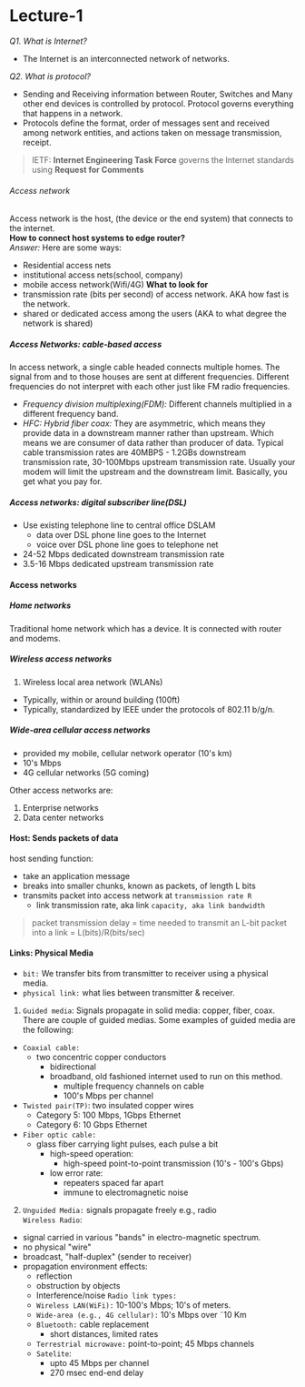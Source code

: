 # Lecture-1
*Q1. What is Internet?*
- The Internet is an interconnected network of networks.

*Q2. What is protocol?*
- Sending and Receiving information between Router, Switches and Many other end
devices is controlled by protocol. Protocol governs everything that happens in a 
network.
- Protocols define the format, order of messages sent and received among network
entities, and actions taken on message transmission, receipt.

> IETF: **Internet Engineering Task Force** governs the Internet standards using
**Request for Comments**

###### Access network
Access network is the host, (the device or the end system) that connects to
the internet. <br>
**How to connect host systems to edge router?** <br>
*Answer:* Here are some ways:
- Residential access nets
- institutional access nets(school, company)
- mobile access network(Wifi/4G)
**What to look for**
- transmission rate (bits per second) of access network. AKA how fast is the network.
- shared or dedicated access among the users (AKA to what degree the network is shared)

##### Access Networks: cable-based access
In access network, a single cable headed connects multiple homes. The signal from and
to those houses are sent at different frequencies. Different frequencies do not interpret
with each other just like FM radio frequencies.

- *Frequency division multiplexing(FDM):* Different channels multiplied in a different frequency
band.
- *HFC: Hybrid fiber coax:* They are asymmetric, which means they provide data in a downstream
manner rather than upstream. Which means we are consumer of data rather than producer of
data. Typical cable transmission rates are 40MBPS - 1.2GBs downstream transmission rate,
30-100Mbps upstream transmission rate. Usually your modem will limit the upstream and the
downstream limit. Basically, you get what you pay for.

##### Access networks: digital subscriber line(DSL)
- Use existing telephone line to central office DSLAM
    - data over DSL phone line goes to the Internet
    - voice over DSL phone line goes to telephone net
- 24-52 Mbps dedicated downstream transmission rate
- 3.5-16 Mbps dedicated upstream transmission rate

#### Access networks
##### Home networks
Traditional home network which has a device. It is connected with router and modems.

##### Wireless access networks
1. Wireless local area network (WLANs)
- Typically, within or around building (100ft)
- Typically, standardized by IEEE under the protocols of 802.11 b/g/n.

##### Wide-area cellular access networks
- provided my mobile, cellular network operator (10's km)
- 10's Mbps
- 4G cellular networks (5G coming)

Other access networks are:
1. Enterprise networks
2. Data center networks

#### Host: Sends packets of data
host sending function:
- take an application message
- breaks into smaller chunks, known as packets, of length L bits
- transmits packet into access network at `transmission rate R`
    - link transmission rate, aka link `capacity, aka link bandwidth`
> packet transmission delay = time needed to transmit an L-bit packet into 
a link = L(bits)/R(bits/sec)

#### Links: Physical Media
- `bit:` We transfer bits from transmitter to receiver using a physical media.
- `physical link:` what lies between transmitter & receiver.
1. `Guided media`: Signals propagate in solid media: copper, fiber, coax. There are
couple of guided medias. Some examples of guided media are the following:
- `Coaxial cable:`
  - two concentric copper conductors
    - bidirectional
    - broadband, old fashioned internet used to run on this method.
        - multiple frequency channels on cable
        - 100's Mbps per channel
- `Twisted pair(TP)`: two insulated copper wires
    - Category 5: 100 Mbps, 1Gbps Ethernet
    - Category 6: 10 Gbps Ethernet
- `Fiber optic cable:`
  - glass fiber carrying light pulses, each pulse a bit
    - high-speed operation:
        - high-speed point-to-point transmission (10's - 100's Gbps)
    - low error rate:
        - repeaters spaced far apart
        - immune to electromagnetic noise
2. `Unguided Media:` signals propagate freely e.g., radio <br>
`Wireless Radio`:
- signal carried in various "bands" in electro-magnetic spectrum.
- no physical "wire"
- broadcast, "half-duplex" (sender to receiver)
- propagation environment effects:
    - reflection
    - obstruction by objects
    - Interference/noise
`Radio link types:`
  - `Wireless LAN(WiFi):` 10-100's Mbps; 10's of meters.
  - `Wide-area (e.g., 4G cellular):` 10's Mbps over ˜10 Km
  - `Bluetooth:` cable replacement
    - short distances, limited rates
  - `Terrestrial microwave:` point-to-point; 45 Mbps channels
  - `Satelite`:
    - upto 45 Mbps per channel
    - 270 msec end-end delay